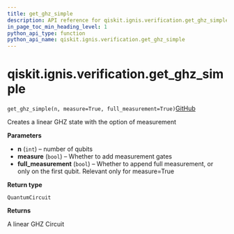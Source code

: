 ```yaml
---
title: get_ghz_simple
description: API reference for qiskit.ignis.verification.get_ghz_simple
in_page_toc_min_heading_level: 1
python_api_type: function
python_api_name: qiskit.ignis.verification.get_ghz_simple
---
```


<span id="qiskit-ignis-verification-get-ghz-simple" />

# qiskit.ignis.verification.get\_ghz\_simple

<span id="qiskit.ignis.verification.get_ghz_simple" />

`get_ghz_simple(n, measure=True, full_measurement=True)`[GitHub](https://github.com/qiskit-community/qiskit-ignis/tree/stable/0.5/qiskit/ignis/verification/entanglement/linear.py "view source code")

Creates a linear GHZ state with the option of measurement

**Parameters**

*   **n** (`int`) – number of qubits
*   **measure** (`bool`) – Whether to add measurement gates
*   **full\_measurement** (`bool`) – Whether to append full measurement, or only on the first qubit. Relevant only for measure=True

**Return type**

`QuantumCircuit`

**Returns**

A linear GHZ Circuit

